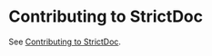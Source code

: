 # Contributing to StrictDoc

See [Contributing to StrictDoc](https://strictdoc.readthedocs.io/en/latest/strictdoc_10_contributing.html).
